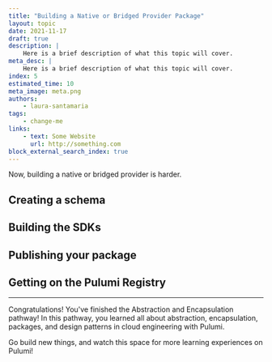 ```yaml
---
title: "Building a Native or Bridged Provider Package"
layout: topic
date: 2021-11-17
draft: true
description: |
    Here is a brief description of what this topic will cover.
meta_desc: |
    Here is a brief description of what this topic will cover.
index: 5
estimated_time: 10
meta_image: meta.png
authors:
    - laura-santamaria
tags:
    - change-me
links:
    - text: Some Website
      url: http://something.com
block_external_search_index: true
---
```


Now, building a native or bridged provider is harder. 

## Creating a schema

## Building the SDKs

## Publishing your package

## Getting on the Pulumi Registry


---

Congratulations! You've finished the Abstraction and Encapsulation pathway! In
this pathway, you learned all about abstraction, encapsulation, packages, and
design patterns in cloud engineering with Pulumi.

Go build new things, and watch this space for more learning experiences on
Pulumi!